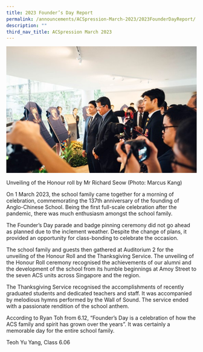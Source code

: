 ```yaml
---
title: 2023 Founder’s Day Report
permalink: /announcements/ACSpression-March-2023/2023FounderDayReport/
description: ""
third_nav_title: ACSpression March 2023
---
```

![](/images/ACSpression/Picture30.jpg)

Unveiling of the Honour roll by Mr Richard Seow (Photo: Marcus Kang)

On 1 March 2023, the school family came together for a morning of celebration, commemorating the 137th anniversary of the founding of Anglo-Chinese School. Being the first full-scale celebration after the pandemic, there was much enthusiasm amongst the school family.

The Founder’s Day parade and badge pinning ceremony did not go ahead as planned due to the inclement weather. Despite the change of plans, it provided an opportunity for class-bonding to celebrate the occasion.

The school family and guests then gathered at Auditorium 2 for the unveiling of the Honour Roll and the Thanksgiving Service. The unveiling of the Honour Roll ceremony recognised the achievements of our alumni and the development of the school from its humble beginnings at Amoy Street to the seven ACS units across Singapore and the region.

The Thanksgiving Service recognised the accomplishments of recently graduated students and dedicated teachers and staff. It was accompanied by melodious hymns performed by the Wall of Sound. The service ended with a passionate rendition of the school anthem.

According to Ryan Toh from 6.12, “Founder’s Day is a celebration of how the ACS family and spirit has grown over the years”. It was certainly a memorable day for the entire school family.

Teoh Yu Yang, Class 6.06